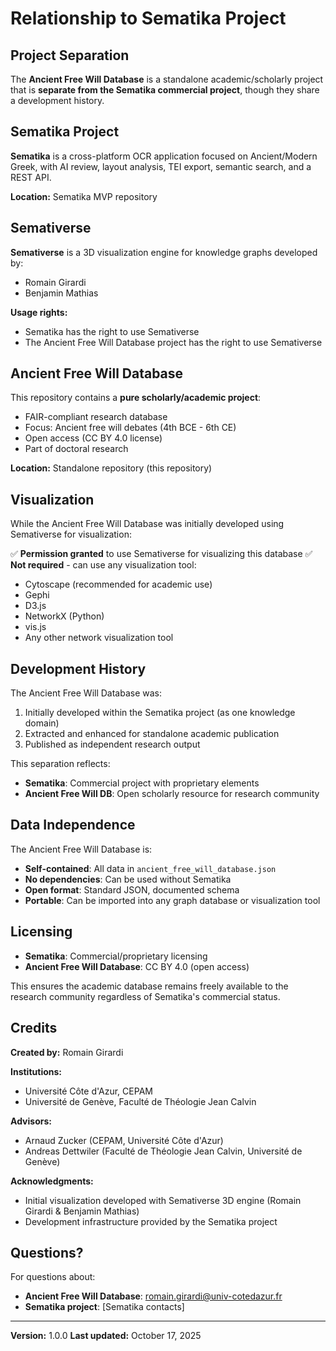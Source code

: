 # Relationship to Sematika Project

## Project Separation

The **Ancient Free Will Database** is a standalone academic/scholarly project that is **separate from the Sematika commercial project**, though they share a development history.

## Sematika Project

**Sematika** is a cross-platform OCR application focused on Ancient/Modern Greek, with AI review, layout analysis, TEI export, semantic search, and a REST API.

**Location:** Sematika MVP repository

## Semativerse

**Semativerse** is a 3D visualization engine for knowledge graphs developed by:
- Romain Girardi
- Benjamin Mathias

**Usage rights:**
- Sematika has the right to use Semativerse
- The Ancient Free Will Database project has the right to use Semativerse

## Ancient Free Will Database

This repository contains a **pure scholarly/academic project**:
- FAIR-compliant research database
- Focus: Ancient free will debates (4th BCE - 6th CE)
- Open access (CC BY 4.0 license)
- Part of doctoral research

**Location:** Standalone repository (this repository)

## Visualization

While the Ancient Free Will Database was initially developed using Semativerse for visualization:

✅ **Permission granted** to use Semativerse for visualizing this database
✅ **Not required** - can use any visualization tool:
   - Cytoscape (recommended for academic use)
   - Gephi
   - D3.js
   - NetworkX (Python)
   - vis.js
   - Any other network visualization tool

## Development History

The Ancient Free Will Database was:
1. Initially developed within the Sematika project (as one knowledge domain)
2. Extracted and enhanced for standalone academic publication
3. Published as independent research output

This separation reflects:
- **Sematika**: Commercial project with proprietary elements
- **Ancient Free Will DB**: Open scholarly resource for research community

## Data Independence

The Ancient Free Will Database is:
- **Self-contained**: All data in `ancient_free_will_database.json`
- **No dependencies**: Can be used without Sematika
- **Open format**: Standard JSON, documented schema
- **Portable**: Can be imported into any graph database or visualization tool

## Licensing

- **Sematika**: Commercial/proprietary licensing
- **Ancient Free Will Database**: CC BY 4.0 (open access)

This ensures the academic database remains freely available to the research community regardless of Sematika's commercial status.

## Credits

**Created by:** Romain Girardi

**Institutions:**
- Université Côte d'Azur, CEPAM
- Université de Genève, Faculté de Théologie Jean Calvin

**Advisors:**
- Arnaud Zucker (CEPAM, Université Côte d'Azur)
- Andreas Dettwiler (Faculté de Théologie Jean Calvin, Université de Genève)

**Acknowledgments:**
- Initial visualization developed with Semativerse 3D engine (Romain Girardi & Benjamin Mathias)
- Development infrastructure provided by the Sematika project

## Questions?

For questions about:
- **Ancient Free Will Database**: romain.girardi@univ-cotedazur.fr
- **Sematika project**: [Sematika contacts]

---

**Version:** 1.0.0
**Last updated:** October 17, 2025
